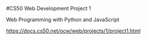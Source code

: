 #CS50 Web Development Project 1

Web Programming with Python and JavaScript

https://docs.cs50.net/ocw/web/projects/1/project1.html
